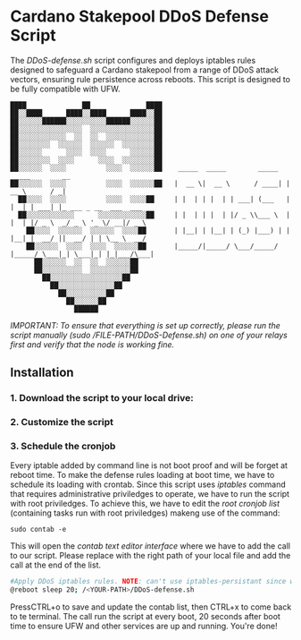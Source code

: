 # Cardano Stakepool DDoS Defense Script
The *DDoS-defense.sh* script configures and deploys iptables rules designed to safeguard a Cardano stakepool from a range of DDoS attack vectors, ensuring rule persistence across reboots. This script is designed to be fully compatible with UFW.
```console
████              ██              ████
██░░████      ████░░████      ████░░██
██░░░░░░██████░░░░░░░░░░██████░░░░░░██
██░░░░░░░░░░░░░░░░  ░░░░░░░░░░░░░░░░██
██░░░░░░░░░░░░  ░░  ░░  ░░░░░░░░░░░░██
██░░░░░░░░  ░░░░░░  ░░░░░░  ░░░░░░░░██
██░░░░░░      ░░░░  ░░░░      ░░░░░░██
██░░░░░░░░  ░░░░      ░░░░  ░░░░░░░░██
██░░░░░░  ░░░░          ░░░░  ░░░░░░██    _____  _____        _____   _____        __                    
██░░░░░░  ░░░░          ░░░░  ░░░░░░██   |  __ \|  __ \      / ____| |  __ \      / _|                   
  ██░░░░  ░░░░          ░░░░  ░░░░██     | |  | | |  | | ___| (___   | |  | | ___| |_ ___ _ __  ___  ___ 
  ██░░░░░░░░░░░░      ░░░░░░░░░░░░██     | |  | | |  | |/ _ \\___ \  | |  | |/ _ \  _/ _ \ '_ \/ __|/ _ \
    ██░░░░  ░░░░░░  ░░░░░░  ░░░░██       | |__| | |__| | (_) |___) | | |__| |  __/ ||  __/ | | \__ \  __/
    ██░░░░░░  ░░░░  ░░░░  ░░░░░░██       |_____/|_____/ \___/_____/  |_____/ \___|_| \___|_| |_|___/\___|
      ██░░░░░░  ░░  ░░  ░░░░░░██      
      ██░░░░░░░░░░  ░░░░░░░░░░██      
        ██░░░░░░░░░░░░░░░░░░██        
          ██░░░░░░░░░░░░░░██          
            ██░░░░░░░░░░██            
              ██░░░░░░██              
                ██████
```
*IMPORTANT: To ensure that everything is set up correctly, please run the script manually (sudo /FILE-PATH/DDoS-Defense.sh) on one of your relays first and verify that the node is working fine.*

## Installation
### 1. Download the script to your local drive:
### 2. Customize the script 


### 3. Schedule the cronjob
Every iptable added by command line is not boot proof and will be forget at reboot time. To make the defense rules loading at boot time, we have to schedule its loading with crontab.
Since this script uses *iptables* command that requires administrative priviledges to operate, we have to run the script with root priviledges. To achieve this, we have to edit the *root cronjob list* (containing tasks run with root priviledges) makeng use of the command:
```console
sudo contab -e
```
This will open the *contab text editor interface* where we have to add the call to our script. Please replace **<YOUR-PATH>** with the right path of your local file and add the call at the end of the list.
```bash
#Apply DDoS iptables rules. NOTE: can't use iptables-persistant since we're using UFW (conflict!)
@reboot sleep 20; /<YOUR-PATH>/DDoS-defense.sh
```
PressCTRL+o to save and update the contab list, then CTRL+x to come back to te terminal. The call run the script at every boot, 20 seconds after boot time to ensure UFW and other services are up and running. You're done!
